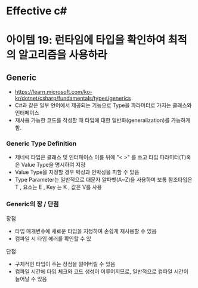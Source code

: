 # Effective c# 

# 아이템 19: 런타임에 타입을 확인하여 최적의 알고리즘을 사용하라

## Generic

- https://learn.microsoft.com/ko-kr/dotnet/csharp/fundamentals/types/generics
- C#과 같은 일부 언어에서 제공되는 기능으로 Type을 파라미터로 가지는 클래스와 인터페이스
- 재사용 가능한 코드를 작성할 때 타입에 대한 일반화(generalization)를 가능하게 함.

### Generic Type Definition

- 제네릭 타입은 클래스 및 인터페이스 이름 뒤에 "< >" 를 쓰고 타입 파라미터(T)혹은 Value Type을 명시하여 지정
- Value Type을 지정할 경우 박싱과 언박싱을 피할 수 있음
- Type Parameter는 일반적으로 대문자 알파벳(A~Z)을 사용하며 보통 참조타입은 T , 요소는 E , Key 는 K , 값은 V를 사용

### Generic의 장 / 단점

장점
- 타입 매개변수에 새로운 타입을 지정하여 손쉽게 재사용할 수 있음
- 컴파일 시 타입 에러를 확인할 수 있

단점
- 구체적인 타입이 주는 장점을 잃어버릴 수 있음
- 컴파일 시간에 타입 체크와 코드 생성이 이루어지므로, 일반적으로 컴파일 시간이 늘어날 수 있음

